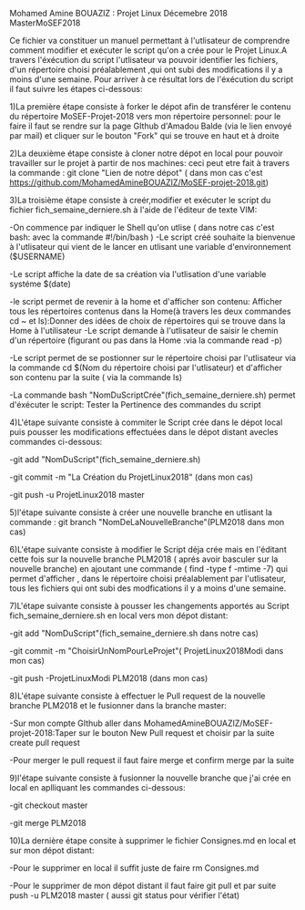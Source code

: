 Mohamed Amine BOUAZIZ : Projet Linux Décemebre 2018 MasterMoSEF2018

Ce fichier va constituer un manuel permettant à l'utlisateur de comprendre comment modifier et exécuter le script qu'on a crée pour le Projet
Linux.A travers l'éxécution du script l'utlisateur va pouvoir identifier les fichiers, d'un répertoire choisi préalablement ,qui ont subi des modifications il y a moins d'une semaine.
Pour arriver à ce résultat lors de l'éxécution du script il faut suivre les étapes ci-dessous:

1)La première étape consiste à forker le dépot afin de transférer le contenu du répertoire MoSEF-Projet-2018 vers mon répertoire personnel: pour le faire il faut se rendre sur la page GIthub d'Amadou Balde (via le lien envoyé par mail) et cliquer sur le bouton "Fork" qui se trouve en haut et à droite

2)La deuxième étape consiste à cloner notre dépot en local pour pouvoir travailler sur le projet à partir de nos machines: ceci peut etre fait à travers la commande : git clone "Lien de notre dépot" ( dans mon cas c'est https://github.com/MohamedAmineBOUAZIZ/MoSEF-projet-2018.git)

3)La troisième étape consiste à creér,modifier et exécuter le script du fichier fich_semaine_derniere.sh à l'aide de l'éditeur de texte VIM:

-On commence par indiquer le Shell qu'on utlise ( dans notre cas c'est bash: avec la commande #!/bin/bash
) 
-Le script créé souhaite la bienvenue à l'utlisateur qui vient de le lancer en utlisant une variable d'environnement ($USERNAME)
 
-Le script affiche la date de sa création via l'utlisation d'une variable systéme $(date)
 
-le script permet de revenir à la home et d'afficher son contenu: Afficher tous les répertoires contenus dans la Home(à travers les deux commandes cd ~ et ls):Donner des idées de choix de répertoires qui se trouve dans la Home à l'utilisateur
-Le script demande à l'utlisateur de saisir le chemin d'un répertoire (figurant ou pas dans la Home :via la commande read -p)
 
-Le script permet de se postionner sur le répertoire choisi par l'utlisateur via la commande cd $(Nom du répertoire choisi par l'utlisateur) et d'afficher son contenu par la suite ( via la commande ls)

-La commande bash "NomDuScriptCrée"(fich_semaine_derniere.sh) permet d'éxécuter le script: Tester la Pertinence des commandes du script


4)L'étape suivante consiste à commiter le Script crée dans le dépot local puis pousser les modifications effectuées dans le dépot distant avecles commandes ci-dessous: 

-git add "NomDuScript"(fich_semaine_derniere.sh)
 
-git commit -m "La Création du ProjetLinux2018" (dans mon cas)

-git push -u ProjetLinux2018 master

5)l'étape suivante consiste à créer une nouvelle branche en utlisant la commande : git branch "NomDeLaNouvelleBranche"(PLM2018 dans mon cas)

6)L'étape suivante consiste à modifier le Script déja crée mais en l'éditant cette fois sur la nouvelle branche PLM2018 ( aprés avoir basculer sur la nouvelle branche) en ajoutant une commande ( find -type f -mtime -7) qui permet d'afficher , dans le répertoire choisi préalablement par l'utlisateur, tous les fichiers qui ont subi des modfications il y a moins d'une semaine.

7)L'étape suivante consiste à pousser les changements apportés au Script fich_semaine_derniere.sh en local vers mon dépot distant: 

-git add "NomDuScript"(fich_semaine_derniere.sh dans notre cas) 

-git commit -m "ChoisirUnNomPourLeProjet"( ProjetLinux2018Modi dans mon cas) 

-git push -ProjetLinuxModi PLM2018 (dans mon cas)

8)L'étape suivante consiste à effectuer le Pull request de la nouvelle branche PLM2018 et le fusionner dans la branche master:

-Sur mon compte GIthub aller dans MohamedAmineBOUAZIZ/MoSEF-projet-2018:Taper sur le bouton New Pull request et choisir par la suite create pull request 

-Pour merger le pull request il faut faire merge et confirm merge par la suite

9)l'étape suivante consiste à fusionner la nouvelle branche que j'ai crée en local en aplliquant les commandes ci-dessous:

-git checkout master 

-git merge PLM2018

10)La dernière étape consite à supprimer le fichier Consignes.md en local et sur mon dépot distant:

-Pour le supprimer en local il suffit juste de faire rm Consignes.md
 
-Pour le supprimer de mon dépot distant il faut faire git pull et par suite push -u PLM2018 master ( aussi git status pour vérifier l'état)


